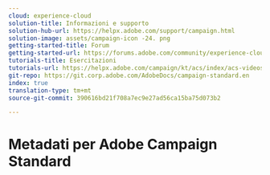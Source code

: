 ```yaml
---
cloud: experience-cloud
solution-title: Informazioni e supporto
solution-hub-url: https://helpx.adobe.com/support/campaign.html
solution-image: assets/campaign-icon -24. png
getting-started-title: Forum
getting-started-url: https://forums.adobe.com/community/experience-cloud/marketing-cloud/campaign/standard
tutorials-title: Esercitazioni
tutorials-url: https://helpx.adobe.com/campaign/kt/acs/index/acs-videos.html
git-repo: https://git.corp.adobe.com/AdobeDocs/campaign-standard.en
index: true
translation-type: tm+mt
source-git-commit: 390616bd21f708a7ec9e27ad56ca15ba75d073b2

---
```



# Metadati per Adobe Campaign Standard
